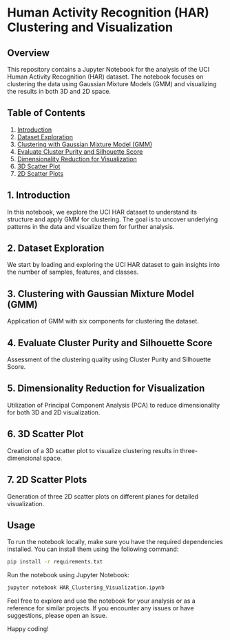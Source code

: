 # Human Activity Recognition (HAR) Clustering and Visualization

## Overview
This repository contains a Jupyter Notebook for the analysis of the UCI Human Activity Recognition (HAR) dataset. The notebook focuses on clustering the data using Gaussian Mixture Models (GMM) and visualizing the results in both 3D and 2D space.

## Table of Contents
1. [Introduction](#1-introduction)
2. [Dataset Exploration](#2-dataset-exploration)
3. [Clustering with Gaussian Mixture Model (GMM)](#3-clustering-with-gaussian-mixture-model-gmm)
4. [Evaluate Cluster Purity and Silhouette Score](#4-evaluate-cluster-purity-and-silhouette-score)
5. [Dimensionality Reduction for Visualization](#5-dimensionality-reduction-for-visualization)
6. [3D Scatter Plot](#6-3d-scatter-plot)
7. [2D Scatter Plots](#7-2d-scatter-plots)

## 1. Introduction
In this notebook, we explore the UCI HAR dataset to understand its structure and apply GMM for clustering. The goal is to uncover underlying patterns in the data and visualize them for further analysis.

## 2. Dataset Exploration
We start by loading and exploring the UCI HAR dataset to gain insights into the number of samples, features, and classes.

## 3. Clustering with Gaussian Mixture Model (GMM)
Application of GMM with six components for clustering the dataset.

## 4. Evaluate Cluster Purity and Silhouette Score
Assessment of the clustering quality using Cluster Purity and Silhouette Score.

## 5. Dimensionality Reduction for Visualization
Utilization of Principal Component Analysis (PCA) to reduce dimensionality for both 3D and 2D visualization.

## 6. 3D Scatter Plot
Creation of a 3D scatter plot to visualize clustering results in three-dimensional space.

## 7. 2D Scatter Plots
Generation of three 2D scatter plots on different planes for detailed visualization.

## Usage
To run the notebook locally, make sure you have the required dependencies installed. You can install them using the following command:

```bash
pip install -r requirements.txt
```

Run the notebook using Jupyter Notebook:

```bash
jupyter notebook HAR_Clustering_Visualization.ipynb
```


Feel free to explore and use the notebook for your analysis or as a reference for similar projects. If you encounter any issues or have suggestions, please open an issue.

Happy coding!
```
